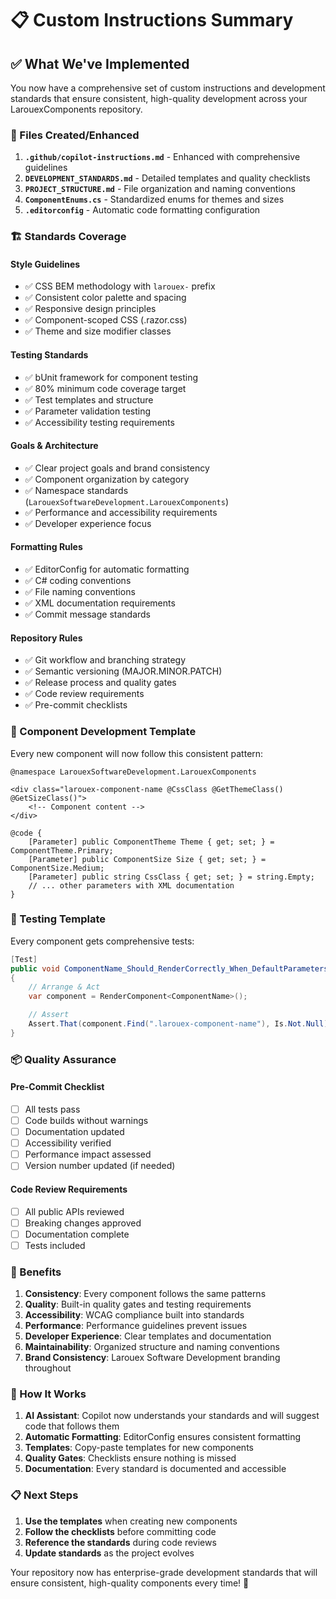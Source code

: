 # 📋 Custom Instructions Summary

## ✅ What We've Implemented

You now have a comprehensive set of custom instructions and development standards that ensure consistent, high-quality development across your LarouexComponents repository.

### 🎯 Files Created/Enhanced

1. **`.github/copilot-instructions.md`** - Enhanced with comprehensive guidelines
2. **`DEVELOPMENT_STANDARDS.md`** - Detailed templates and quality checklists
3. **`PROJECT_STRUCTURE.md`** - File organization and naming conventions
4. **`ComponentEnums.cs`** - Standardized enums for themes and sizes
5. **`.editorconfig`** - Automatic code formatting configuration

### 🏗️ Standards Coverage

#### **Style Guidelines**

- ✅ CSS BEM methodology with `larouex-` prefix
- ✅ Consistent color palette and spacing
- ✅ Responsive design principles
- ✅ Component-scoped CSS (.razor.css)
- ✅ Theme and size modifier classes

#### **Testing Standards**

- ✅ bUnit framework for component testing
- ✅ 80% minimum code coverage target
- ✅ Test templates and structure
- ✅ Parameter validation testing
- ✅ Accessibility testing requirements

#### **Goals & Architecture**

- ✅ Clear project goals and brand consistency
- ✅ Component organization by category
- ✅ Namespace standards (`LarouexSoftwareDevelopment.LarouexComponents`)
- ✅ Performance and accessibility requirements
- ✅ Developer experience focus

#### **Formatting Rules**

- ✅ EditorConfig for automatic formatting
- ✅ C# coding conventions
- ✅ File naming conventions
- ✅ XML documentation requirements
- ✅ Commit message standards

#### **Repository Rules**

- ✅ Git workflow and branching strategy
- ✅ Semantic versioning (MAJOR.MINOR.PATCH)
- ✅ Release process and quality gates
- ✅ Code review requirements
- ✅ Pre-commit checklists

### 🎨 Component Development Template

Every new component will now follow this consistent pattern:

```razor
@namespace LarouexSoftwareDevelopment.LarouexComponents

<div class="larouex-component-name @CssClass @GetThemeClass() @GetSizeClass()">
    <!-- Component content -->
</div>

@code {
    [Parameter] public ComponentTheme Theme { get; set; } = ComponentTheme.Primary;
    [Parameter] public ComponentSize Size { get; set; } = ComponentSize.Medium;
    [Parameter] public string CssClass { get; set; } = string.Empty;
    // ... other parameters with XML documentation
}
```

### 🧪 Testing Template

Every component gets comprehensive tests:

```csharp
[Test]
public void ComponentName_Should_RenderCorrectly_When_DefaultParametersUsed()
{
    // Arrange & Act
    var component = RenderComponent<ComponentName>();

    // Assert
    Assert.That(component.Find(".larouex-component-name"), Is.Not.Null);
}
```

### 📦 Quality Assurance

#### Pre-Commit Checklist

- [ ] All tests pass
- [ ] Code builds without warnings
- [ ] Documentation updated
- [ ] Accessibility verified
- [ ] Performance impact assessed
- [ ] Version number updated (if needed)

#### Code Review Requirements

- [ ] All public APIs reviewed
- [ ] Breaking changes approved
- [ ] Documentation complete
- [ ] Tests included

### 🚀 Benefits

1. **Consistency**: Every component follows the same patterns
2. **Quality**: Built-in quality gates and testing requirements
3. **Accessibility**: WCAG compliance built into standards
4. **Performance**: Performance guidelines prevent issues
5. **Developer Experience**: Clear templates and documentation
6. **Maintainability**: Organized structure and naming conventions
7. **Brand Consistency**: Larouex Software Development branding throughout

### 🔄 How It Works

1. **AI Assistant**: Copilot now understands your standards and will suggest code that follows them
2. **Automatic Formatting**: EditorConfig ensures consistent formatting
3. **Templates**: Copy-paste templates for new components
4. **Quality Gates**: Checklists ensure nothing is missed
5. **Documentation**: Every standard is documented and accessible

### 📋 Next Steps

1. **Use the templates** when creating new components
2. **Follow the checklists** before committing code
3. **Reference the standards** during code reviews
4. **Update standards** as the project evolves

Your repository now has enterprise-grade development standards that will ensure consistent, high-quality components every time! 🎉
